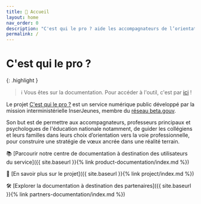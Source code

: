 ```yaml
---
title: 👋 Accueil
layout: home
nav_order: 0
description: "C'est qui le pro ? aide les accompagnateurs de l’orientation et les collégiens à découvrir les formations professionnelles les plus adaptées pour l’après 3ᵉ."
permalink: /
---
```


# C'est qui le pro ?

{: .highlight }
 > ℹ️ Vous êtes sur la documentation.
 > Pour accéder à l'outil, c'est par [ici](https://cestquilepro.inserjeunes.beta.gouv.fr/) !

Le projet [C'est qui le pro ?](https://beta.gouv.fr/startups/cestquilepro.html) est un service numérique public développé par la mission interministérielle InserJeunes, membre du [réseau beta.gouv](https://beta.gouv.fr/).

Son but est de permettre aux accompagnateurs, professeurs principaux et psychologues de l'éducation nationale notamment, de guider les collégiens et leurs familles dans leurs choix d’orientation vers la voie professionnelle, pour construire une stratégie de vœux ancrée dans une réalité terrain.

📚 [Parcourir notre centre de documentation à destination des utilisateurs du service]({{ site.baseurl }}{% link product-documentation/index.md %})

🎯 [En savoir plus sur le projet]({{ site.baseurl }}{% link project/index.md %})

🛠️ [Explorer la documentation à destination des partenaires]({{ site.baseurl }}{% link partners-documentation/index.md %})